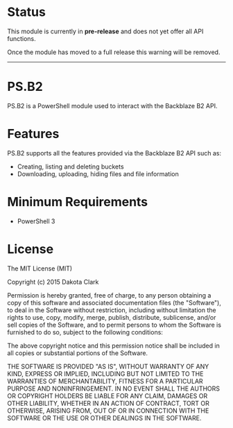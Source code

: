 # Status #

This module is currently in **pre-release** and does not yet offer all API functions.

Once the module has moved to a full release this warning will be removed.

---

# PS.B2 #

PS.B2 is a PowerShell module used to interact with the Backblaze B2 API.

# Features #

PS.B2 supports all the features provided via the Backblaze B2 API such as:

- Creating, listing and deleting buckets
- Downloading, uploading, hiding files and file information

# Minimum Requirements #

- PowerShell 3

# License #

The MIT License (MIT)

Copyright (c) 2015 Dakota Clark

Permission is hereby granted, free of charge, to any person obtaining a copy
of this software and associated documentation files (the "Software"), to deal
in the Software without restriction, including without limitation the rights
to use, copy, modify, merge, publish, distribute, sublicense, and/or sell
copies of the Software, and to permit persons to whom the Software is
furnished to do so, subject to the following conditions:

The above copyright notice and this permission notice shall be included in
all copies or substantial portions of the Software.

THE SOFTWARE IS PROVIDED "AS IS", WITHOUT WARRANTY OF ANY KIND, EXPRESS OR
IMPLIED, INCLUDING BUT NOT LIMITED TO THE WARRANTIES OF MERCHANTABILITY,
FITNESS FOR A PARTICULAR PURPOSE AND NONINFRINGEMENT. IN NO EVENT SHALL THE
AUTHORS OR COPYRIGHT HOLDERS BE LIABLE FOR ANY CLAIM, DAMAGES OR OTHER
LIABILITY, WHETHER IN AN ACTION OF CONTRACT, TORT OR OTHERWISE, ARISING FROM,
OUT OF OR IN CONNECTION WITH THE SOFTWARE OR THE USE OR OTHER DEALINGS IN
THE SOFTWARE.